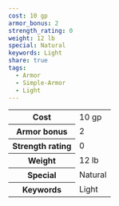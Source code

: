 ```yaml
---
cost: 10 gp
armor_bonus: 2
strength_rating: 0
weight: 12 lb
special: Natural
keywords: Light
share: true
tags:
  - Armor
  - Simple-Armor
  - Light
---
```

<p><span dir="ltr" style="overflow-x: auto;"><table><tbody><tr><th dir="ltr">Cost</th><td dir="ltr">10 gp</td></tr><tr><th dir="ltr">Armor bonus</th><td dir="auto">2</td></tr><tr><th dir="ltr">Strength rating</th><td dir="auto">0</td></tr><tr><th dir="ltr">Weight</th><td dir="ltr">12 lb</td></tr><tr><th dir="ltr">Special</th><td dir="ltr">Natural</td></tr><tr><th dir="ltr">Keywords</th><td dir="ltr">Light</td></tr></tbody></table></span></p>